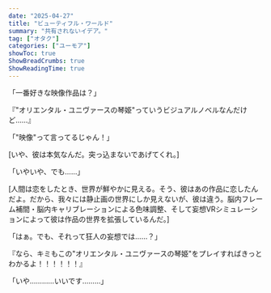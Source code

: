```yaml
---
date: "2025-04-27"
title: "ビューティフル・ワールド"
summary: "共有されないイデア。"
tag: ["オタク"]
categories: ["ユーモア"]
showToc: true
ShowBreadCrumbs: true
ShowReadingTime: true
---
```


「一番好きな映像作品は？」

『"オリエンタル・ユニヴァースの琴姫"っていうビジュアルノベルなんだけど……』

「"映像"って言ってるじゃん！」

[いや、彼は本気なんだ。突っ込まないであげてくれ。]

「いやいや、でも……」

[人間は恋をしたとき、世界が鮮やかに見える。そう、彼はあの作品に恋したんだよ。だから、我々には静止画の世界にしか見えないが、彼は違う。脳内フレーム補間・脳内キャリブレーションによる色味調整、そして妄想VRシミュレーションによって彼は作品の世界を拡張しているんだ。]

「はぁ。でも、それって狂人の妄想では……？」

『なら、キミもこの"オリエンタル・ユニヴァースの琴姫"をプレイすればきっとわかるよ！！！！！！』

「いや…………いいです………」